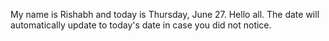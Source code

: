 My name is Rishabh and today is Thursday, June 27. Hello all. The date will automatically update to today's date in case you did not notice.
